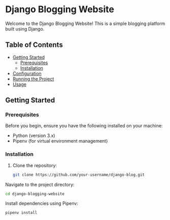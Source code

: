 # Django Blogging Website

Welcome to the Django Blogging Website! This is a simple blogging platform built using Django.

## Table of Contents
- [Getting Started](#getting-started)
  - [Prerequisites](#prerequisites)
  - [Installation](#installation)
- [Configuration](#configuration)
- [Running the Project](#running-the-project)
- [Usage](#usage)

## Getting Started

### Prerequisites
Before you begin, ensure you have the following installed on your machine:

- Python (version 3.x)
- Pipenv (for virtual environment management)

### Installation
1. Clone the repository:
   ```bash
   git clone https://github.com/your-username/django-blog.git

Navigate to the project directory:
  ```bash
 cd django-blogging-website
```
Install dependencies using Pipenv:
```bash
pipenv install
```

   

